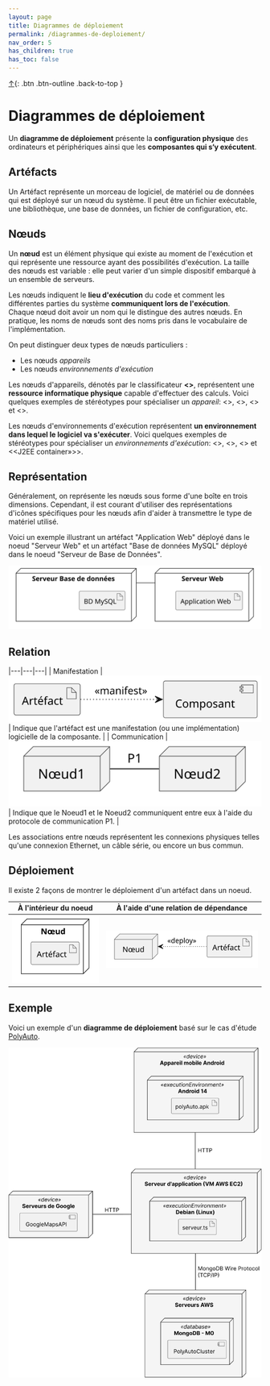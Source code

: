 ```yaml
---
layout: page
title: Diagrammes de déploiement
permalink: /diagrammes-de-deploiement/
nav_order: 5
has_children: true
has_toc: false
---
```


[↑](./#top){: .btn .btn-outline .back-to-top }

# Diagrammes de déploiement

Un **diagramme de déploiement** présente la **configuration physique** des ordinateurs et
périphériques ainsi que les **composantes qui s‘y exécutent**.

## Artéfacts

Un Artéfact représente un morceau de logiciel, de matériel ou de données qui est déployé sur un nœud du système. Il peut être un fichier exécutable, une bibliothèque, une base de données, un fichier de configuration, etc.

## Nœuds

Un **nœud** est un élément physique qui existe au moment de l'exécution et qui représente une ressource ayant des possibilités d'exécution. La taille des nœuds est variable : elle peut varier d'un simple dispositif embarqué à un ensemble de serveurs.

Les nœuds indiquent le **lieu d'exécution** du code et comment les différentes parties du système **communiquent lors de l'exécution**.  
Chaque nœud doit avoir un nom qui le distingue des autres nœuds. En pratique, les noms de nœuds sont des noms pris dans le vocabulaire de l'implémentation.

On peut distinguer deux types de nœuds particuliers :

- Les nœuds _appareils_
- Les nœuds _environnements d'exécution_

Les nœuds d'appareils, dénotés par le classificateur **<<device>>**, représentent une **ressource informatique physique** capable d'effectuer des calculs. Voici quelques exemples de stéréotypes pour spécialiser un _appareil_: <<application server>>, <<client workstation>>, <<mobile device>> et <<embedded device>>. 

Les nœuds d'environnements d'exécution représentent **un environnement dans lequel le logiciel va s'exécuter**. Voici quelques exemples de stéréotypes pour spécialiser un _environnements d'exécution_: <<OS>>, <<workflow engine>>, <<database system>> et <<J2EE container»>>.  

## Représentation

Généralement, on représente les nœuds sous forme d'une boîte en trois dimensions. Cependant, il est courant d'utiliser des représentations d'icônes spécifiques pour les nœuds afin d'aider à transmettre le type de matériel utilisé.

Voici un exemple illustrant un artéfact "Application Web" déployé dans le noeud "Serveur Web" et un artéfact "Base de données MySQL" déployé dans le noeud "Serveur de Base de Données".

![](/out/plant_uml/deploymentRepresentation/deploymentRepresentation.svg)


## Relation

|---|---|---|
| Manifestation | ![](/out/plant_uml/manifestationRelationshipExample/manifestationRelationshipExample.svg) | Indique que l'artéfact est une manifestation (ou une implémentation) logicielle de la composante. |
| Communication | ![](/out/plant_uml/communicationRelationExample/communicationRelationExample.svg) | Indique que le Noeud1 et le Noeud2 communiquent entre eux à l'aide du protocole de communication P1. |

Les associations entre nœuds représentent les
connexions physiques telles qu'une connexion Ethernet,
un câble série, ou encore un bus commun.

## Déploiement

Il existe 2 façons de montrer le déploiement d'un artéfact dans un noeud.

|                        À l'intérieur du noeud                         |                À l'aide d'une relation de dépendance                |
| :-------------------------------------------------------------------: | :-----------------------------------------------------------------: |
| ![](/out/plant_uml/deployRelationExample2/deployRelationExample2.svg) | ![](/out/plant_uml/deployRelationExample/deployRelationExample.svg) |

## Exemple

Voici un exemple d'un **diagramme de déploiement** basé sur le cas d'étude [PolyAuto](../polyauto/).

![](/out/plant_uml/custom/deploymentExemple.svg)
